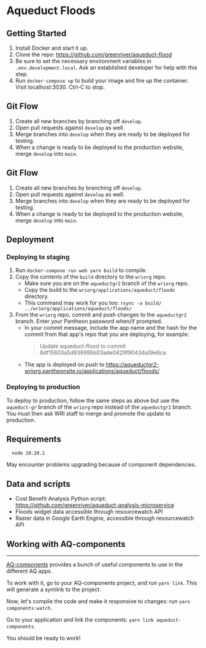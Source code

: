 # Aqueduct Floods

## Getting Started

1. Install Docker and start it up.
2. Clone the repo: https://github.com/greenriver/aqueduct-flood
3. Be sure to set the necessary environment variables in `.env.development.local`. Ask an established developer for help with this step.
4. Run `docker-compose up` to build your image and fire up the container. Visit localhost:3030. Ctrl-C to stop.


## Git Flow

1. Create all new branches by branching off `develop`.
2. Open pull requests against `develop` as well.
3. Merge branches into `develop` when they are ready to be deployed for testing.
4. When a change is ready to be deployed to the production website, merge `develop` into `main`.


## Git Flow

1. Create all new branches by branching off `develop`.
2. Open pull requests against `develop` as well.
3. Merge branches into `develop` when they are ready to be deployed for testing.
4. When a change is ready to be deployed to the production website, merge `develop` into `main`.

## Deployment

### Deploying to staging

1. Run `docker-compose run web yarn build` to compile.
2. Copy the contents of the `build` directory to the `wriorg` repo.
    - Make sure you are on the `aqueductgr2` branch of the `wriorg` repo.
    - Copy the build to the `wriorg/applications/aqueduct/floods` directory.
    - This command may work for you too: `rsync -a build/ ../wriorg/applications/aqueduct/floods/`
3. From the `wriorg` repo, commit and push changes to the `aqueductgr2` branch. Enter your Pantheon password when/if prompted.
    - In your commit message, include the app name and the hash for the commit from that app's repo that you are deploying, for example:
      > Update aqueduct-flood to commit 8df15603a5d939995b03ade0429f90434a19e6ca
    - The app is deployed on push to https://aqueductgr2-wriorg.pantheonsite.io/applications/aqueduct/floods/

### Deploying to production

To deploy to production, follow the same steps as above but use the `aqueduct-gr` branch of the `wriorg` repo instead of the `aqueductgr2` branch. You must then ask WRI staff to merge and promote the update to production.


## Requirements

```
  node 10.20.1
```

May encounter problems upgrading because of component dependencies.

## Data and scripts

- Cost Benefit Analysis Python script: https://github.com/greenriver/aqueduct-analysis-microservice
- Floods widget data accessible through resourcewatch API
- Raster data in Google Earth Engine, accessible through resourcewatch API

## Working with AQ-components

---
[AQ-components](https://greenriver.github.io/aqueduct-components/) provides a bunch of useful components to use in the different AQ apps.

To work with it, go to your AQ-components project, and run `yarn link`. This will generate a symlink to the project.

Now, let's compile the code and make it responsive to changes: run `yarn components:watch`.

Go to your application and link the components: `yarn link aqueduct-components`.

You should be ready to work!


